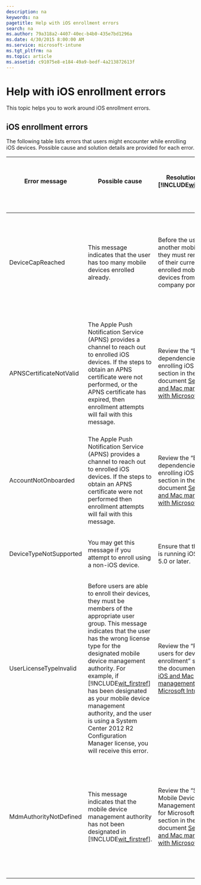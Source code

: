 ```yaml
---
description: na
keywords: na
pagetitle: Help with iOS enrollment errors
search: na
ms.author: 79a318a2-4407-40ec-b4b0-435e7bd1296a
ms.date: 4/30/2015 8:00:00 AM
ms.service: microsoft-intune
ms.tgt_pltfrm: na
ms.topic: article
ms.assetid: c91075e8-e184-49a9-bedf-4a213872613f
---
```

# Help with iOS enrollment errors
This topic helps you to work around iOS enrollment errors.

## iOS enrollment errors
The following table lists errors that users might encounter while enrolling iOS devices. Possible cause and solution details are provided for each error.

|Error message <br /> <br />|Possible cause <br /> <br />|Resolution using [!INCLUDE[wit_firstref](../Token/wit_firstref_md.md)] <br /> <br />|Resolution using System Center 2012 R2 Configuration Manager <br /> <br />|
|-----------------|------------------|--------------------------------------------------------------------------|----------------------------------------------------------------|
|DeviceCapReached <br /> <br />|This message indicates that the user has too many mobile devices enrolled already. <br /> <br />|Before the user enrolls another mobile device, they must remove one of their currently enrolled mobile devices from the company portal. <br /> <br />|Before the user enrolls another mobile device, they must remove one of their currently enrolled mobile devices from the company portal. <br /> <br />|
|APNSCertificateNotValid <br /> <br />|The Apple Push Notification Service (APNS) provides a channel to reach out to enrolled iOS devices. If the steps to obtain an APNS certificate were not performed, or the APNS certificate has expired, then enrollment attempts will fail with this message. <br /> <br />|Review the “External dependencies for enrolling iOS devices” section in the document [Set up iOS and Mac management with Microsoft Intune](../Topic/Set_up_iOS_and_Mac_management_with_Microsoft_Intune.md) <br /> <br />|Review the “External dependencies for enrolling iOS devices” section in the document [Set up iOS and Mac management with Microsoft Intune](../Topic/Set_up_iOS_and_Mac_management_with_Microsoft_Intune.md) <br /> <br />|
|AccountNotOnboarded <br /> <br />|The Apple Push Notification Service (APNS) provides a channel to reach out to enrolled iOS devices. If the steps to obtain an APNS certificate were not performed then enrollment attempts will fail with this message. <br /> <br />|Review the “External dependencies for enrolling iOS devices” section in the document [Set up iOS and Mac management with Microsoft Intune](../Topic/Set_up_iOS_and_Mac_management_with_Microsoft_Intune.md) <br /> <br />|Review the “External dependencies for enrolling iOS devices” section in the document [Set up iOS and Mac management with Microsoft Intune](../Topic/Set_up_iOS_and_Mac_management_with_Microsoft_Intune.md) <br /> <br />|
|DeviceTypeNotSupported <br /> <br />|You may get this message if you attempt to enroll using a non-iOS device. <br /> <br />|Ensure that the device is running iOS version 5.0 or later. <br /> <br />|Ensure that the device is running iOS version 5.0 or later. <br /> <br />|
|UserLicenseTypeInvalid <br /> <br />|Before users are able to enroll their devices, they must be members of the appropriate user group. This message indicates that the user has the wrong license type for the designated mobile device management authority. For example, if [!INCLUDE[wit_firstref](../Token/wit_firstref_md.md)] has been designated as your mobile device management authority, and the user is using a System Center 2012 R2 Configuration Manager license, you will receive this error. <br /> <br />|Review the “Provision users for device enrollment” section in the document [Set up iOS and Mac management with Microsoft Intune](../Topic/Set_up_iOS_and_Mac_management_with_Microsoft_Intune.md) <br /> <br />|Review the “Provision users for device enrollment” section in the document [Set up iOS and Mac management with Microsoft Intune](../Topic/Set_up_iOS_and_Mac_management_with_Microsoft_Intune.md) <br /> <br />|
|MdmAuthorityNotDefined <br /> <br />|This message indicates that the mobile device management authority has not been designated in [!INCLUDE[wit_firstref](../Token/wit_firstref_md.md)]. <br /> <br />|Review the “Set the Mobile Device Management Authority for Microsoft Intune” section in the document [Set up iOS and Mac management with Microsoft Intune](../Topic/Set_up_iOS_and_Mac_management_with_Microsoft_Intune.md) <br /> <br />|Review the “Set the Mobile Device Management Authority for Microsoft Intune” section in the document [Set up iOS and Mac management with Microsoft Intune](../Topic/Set_up_iOS_and_Mac_management_with_Microsoft_Intune.md) <br /> <br />|
